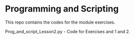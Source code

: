 # Programming and Scripting

This repo contains the codes for the module exercises.

Prog_and_script_Lesson2.py - Code for Exercises and 1 and 2.

